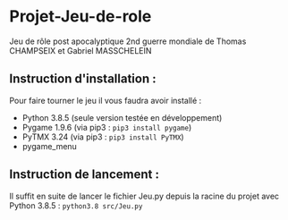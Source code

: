# Projet-Jeu-de-role
Jeu de rôle post apocalyptique 2nd guerre mondiale de Thomas CHAMPSEIX et Gabriel MASSCHELEIN

## Instruction d'installation :

Pour faire tourner le jeu il vous faudra avoir installé :
* Python 3.8.5 (seule version testée en développement) 
* Pygame 1.9.6 (via pip3 : `pip3 install pygame`)
* PyTMX 3.24 (via pip3 : `pip3 install PyTMX`)
* pygame_menu

## Instruction de lancement : 

Il suffit en suite de lancer le fichier Jeu.py depuis la racine du projet avec Python 3.8.5 :
    `python3.8 src/Jeu.py`

